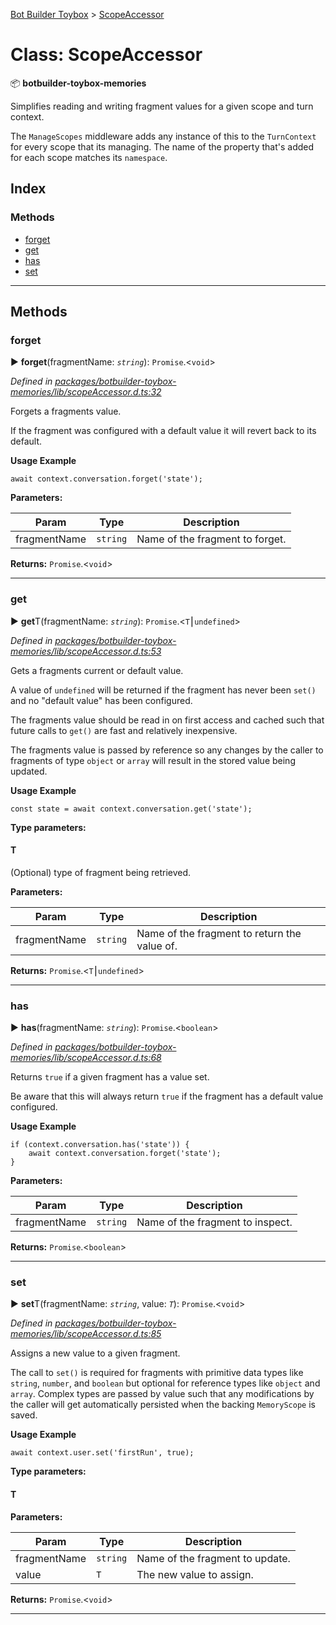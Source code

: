 [Bot Builder Toybox](../README.md) > [ScopeAccessor](../classes/botbuilder_toybox.scopeaccessor.md)



# Class: ScopeAccessor


:package: **botbuilder-toybox-memories**

Simplifies reading and writing fragment values for a given scope and turn context.

The `ManageScopes` middleware adds any instance of this to the `TurnContext` for every scope that its managing. The name of the property that's added for each scope matches its `namespace`.

## Index

### Methods

* [forget](botbuilder_toybox.scopeaccessor.md#forget)
* [get](botbuilder_toybox.scopeaccessor.md#get)
* [has](botbuilder_toybox.scopeaccessor.md#has)
* [set](botbuilder_toybox.scopeaccessor.md#set)



---

## Methods
<a id="forget"></a>

###  forget

► **forget**(fragmentName: *`string`*): `Promise`.<`void`>



*Defined in [packages/botbuilder-toybox-memories/lib/scopeAccessor.d.ts:32](https://github.com/Stevenic/botbuilder-toybox/blob/cbc02d3/packages/botbuilder-toybox-memories/lib/scopeAccessor.d.ts#L32)*



Forgets a fragments value.

If the fragment was configured with a default value it will revert back to its default.

**Usage Example**

    await context.conversation.forget('state');


**Parameters:**

| Param | Type | Description |
| ------ | ------ | ------ |
| fragmentName | `string`   |  Name of the fragment to forget. |





**Returns:** `Promise`.<`void`>





___

<a id="get"></a>

###  get

► **get**T(fragmentName: *`string`*): `Promise`.<`T`⎮`undefined`>



*Defined in [packages/botbuilder-toybox-memories/lib/scopeAccessor.d.ts:53](https://github.com/Stevenic/botbuilder-toybox/blob/cbc02d3/packages/botbuilder-toybox-memories/lib/scopeAccessor.d.ts#L53)*



Gets a fragments current or default value.

A value of `undefined` will be returned if the fragment has never been `set()` and no "default value" has been configured.

The fragments value should be read in on first access and cached such that future calls to `get()` are fast and relatively inexpensive.

The fragments value is passed by reference so any changes by the caller to fragments of type `object` or `array` will result in the stored value being updated.

**Usage Example**

    const state = await context.conversation.get('state');


**Type parameters:**

#### T 

(Optional) type of fragment being retrieved.

**Parameters:**

| Param | Type | Description |
| ------ | ------ | ------ |
| fragmentName | `string`   |  Name of the fragment to return the value of. |





**Returns:** `Promise`.<`T`⎮`undefined`>





___

<a id="has"></a>

###  has

► **has**(fragmentName: *`string`*): `Promise`.<`boolean`>



*Defined in [packages/botbuilder-toybox-memories/lib/scopeAccessor.d.ts:68](https://github.com/Stevenic/botbuilder-toybox/blob/cbc02d3/packages/botbuilder-toybox-memories/lib/scopeAccessor.d.ts#L68)*



Returns `true` if a given fragment has a value set.

Be aware that this will always return `true` if the fragment has a default value configured.

**Usage Example**

    if (context.conversation.has('state')) {
        await context.conversation.forget('state');
    }


**Parameters:**

| Param | Type | Description |
| ------ | ------ | ------ |
| fragmentName | `string`   |  Name of the fragment to inspect. |





**Returns:** `Promise`.<`boolean`>





___

<a id="set"></a>

###  set

► **set**T(fragmentName: *`string`*, value: *`T`*): `Promise`.<`void`>



*Defined in [packages/botbuilder-toybox-memories/lib/scopeAccessor.d.ts:85](https://github.com/Stevenic/botbuilder-toybox/blob/cbc02d3/packages/botbuilder-toybox-memories/lib/scopeAccessor.d.ts#L85)*



Assigns a new value to a given fragment.

The call to `set()` is required for fragments with primitive data types like `string`, `number`, and `boolean` but optional for reference types like `object` and `array`. Complex types are passed by value such that any modifications by the caller will get automatically persisted when the backing `MemoryScope` is saved.

**Usage Example**

    await context.user.set('firstRun', true);


**Type parameters:**

#### T 
**Parameters:**

| Param | Type | Description |
| ------ | ------ | ------ |
| fragmentName | `string`   |  Name of the fragment to update. |
| value | `T`   |  The new value to assign. |





**Returns:** `Promise`.<`void`>





___


